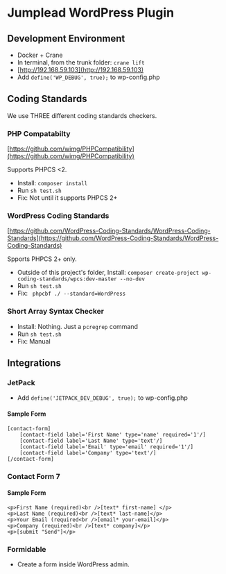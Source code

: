 # Jumplead WordPress Plugin 

## Development Environment

* Docker + Crane
* In terminal, from the trunk folder: ```crane lift```
* [http://192.168.59.103](http://192.168.59.103)
* Add ```define('WP_DEBUG', true);``` to wp-config.php











## Coding Standards

We use THREE different coding standards checkers.

### PHP Compatabilty

[https://github.com/wimg/PHPCompatibility](https://github.com/wimg/PHPCompatibility)

Supports PHPCS <2.

* Install: ```composer install```
* Run ```sh test.sh```
* Fix: Not until it supports PHPCS 2+

### WordPress Coding Standards

[https://github.com/WordPress-Coding-Standards/WordPress-Coding-Standards](https://github.com/WordPress-Coding-Standards/WordPress-Coding-Standards)

Spports PHPCS 2+ only.

* Outside of this project's folder, Install: ```composer create-project wp-coding-standards/wpcs:dev-master --no-dev```
* Run ```sh test.sh```
* Fix: ``` phpcbf ./ --standard=WordPress```

### Short Array Syntax Checker

* Install: Nothing. Just a ```pcregrep``` command
* Run ```sh test.sh```
* Fix: Manual











## Integrations

### JetPack

* Add ```define('JETPACK_DEV_DEBUG', true);``` to wp-config.php

#### Sample Form

	[contact-form]
	    [contact-field label='First Name' type='name' required='1'/]
	    [contact-field label='Last Name' type='text'/]
	    [contact-field label='Email' type='email' required='1'/]
	    [contact-field label='Company' type='text'/]
	[/contact-form]

### Contact Form 7

#### Sample Form

	<p>First Name (required)<br />[text* first-name] </p>
	<p>Last Name (required)<br />[text* last-name]</p>
	<p>Your Email (required<br />[email* your-email]</p>
	<p>Company (required)<br />[text* company]</p>
	<p>[submit "Send"]</p>
	

### Formidable

* Create a form inside WordPress admin.

